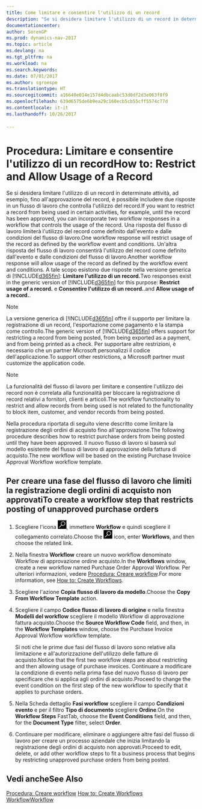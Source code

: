 ```yaml
---
title: Come limitare e consentire l'utilizzo di un record
description: "Se si desidera limitare l'utilizzo di un record in determinate attività, ad esempio, fino all'approvazione del record, è possibile includere due risposte in un flusso di lavoro che controlla l'utilizzo del record."
documentationcenter: 
author: SorenGP
ms.prod: dynamics-nav-2017
ms.topic: article
ms.devlang: na
ms.tgt_pltfrm: na
ms.workload: na
ms.search.keywords: 
ms.date: 07/01/2017
ms.author: sgroespe
ms.translationtype: HT
ms.sourcegitcommit: a16640e014e157d4dbcaabc53d0df2d3e063f8f9
ms.openlocfilehash: 639d6575de6b9ea29c160ecb5cb55cff5574c77d
ms.contentlocale: it-it
ms.lasthandoff: 10/26/2017

---
```

# <a name="how-to-restrict-and-allow-usage-of-a-record"></a><span data-ttu-id="7ed02-103">Procedura: Limitare e consentire l'utilizzo di un record</span><span class="sxs-lookup"><span data-stu-id="7ed02-103">How to: Restrict and Allow Usage of a Record</span></span>
<span data-ttu-id="7ed02-104">Se si desidera limitare l'utilizzo di un record in determinate attività, ad esempio, fino all'approvazione del record, è possibile includere due risposte in un flusso di lavoro che controlla l'utilizzo del record.</span><span class="sxs-lookup"><span data-stu-id="7ed02-104">If you want to restrict a record from being used in certain activities, for example, until the record has been approved, you can incorporate two workflow responses in a workflow that controls the usage of the record.</span></span> <span data-ttu-id="7ed02-105">Una risposta del flusso di lavoro limiterà l'utilizzo del record come definito dall'evento e dalle condizioni del flusso di lavoro.</span><span class="sxs-lookup"><span data-stu-id="7ed02-105">One workflow response will restrict usage of the record as defined by the workflow event and conditions.</span></span> <span data-ttu-id="7ed02-106">Un'altra risposta del flusso di lavoro consentirà l'utilizzo del record come definito dall'evento e dalle condizioni del flusso di lavoro.</span><span class="sxs-lookup"><span data-stu-id="7ed02-106">Another workflow response will allow usage of the record as defined by the workflow event and conditions.</span></span> <span data-ttu-id="7ed02-107">A tale scopo esistono due risposte nella versione generica di [!INCLUDE[d365fin](includes/d365fin_md.md)]: **Limitare l'utilizzo di un record.**</span><span class="sxs-lookup"><span data-stu-id="7ed02-107">Two responses exist in the generic version of [!INCLUDE[d365fin](includes/d365fin_md.md)] for this purpose: **Restrict usage of a record.**</span></span> <span data-ttu-id="7ed02-108">e **Consentire l'utilizzo di un record.**.</span><span class="sxs-lookup"><span data-stu-id="7ed02-108">and **Allow usage of a record.**.</span></span>

> [!NOTE]  
>  <span data-ttu-id="7ed02-109">La versione generica di [!INCLUDE[d365fin](includes/d365fin_md.md)] offre il supporto per limitare la registrazione di un record, l'esportazione come pagamento e la stampa come controllo.</span><span class="sxs-lookup"><span data-stu-id="7ed02-109">The generic version of [!INCLUDE[d365fin](includes/d365fin_md.md)] offers support for restricting a record from being posted, from being exported as a payment, and from being printed as a check.</span></span> <span data-ttu-id="7ed02-110">Per supportare altre restrizioni, è necessario che un partner Microsoft personalizzi il codice dell'applicazione.</span><span class="sxs-lookup"><span data-stu-id="7ed02-110">To support other restrictions, a Microsoft partner must customize the application code.</span></span>  

> [!NOTE]  
>  <span data-ttu-id="7ed02-111">La funzionalità del flusso di lavoro per limitare e consentire l'utilizzo dei record non è correlata alla funzionalità per bloccare la registrazione di record relativi a fornitori, clienti e articoli.</span><span class="sxs-lookup"><span data-stu-id="7ed02-111">The workflow functionality to restrict and allow records from being used is not related to the functionality to block item, customer, and vendor records from being posted.</span></span>

<span data-ttu-id="7ed02-112">Nella procedura riportata di seguito viene descritto come limitare la registrazione degli ordini di acquisto fino all'approvazione.</span><span class="sxs-lookup"><span data-stu-id="7ed02-112">The following procedure describes how to restrict purchase orders from being posted until they have been approved.</span></span> <span data-ttu-id="7ed02-113">Il nuovo flusso di lavoro si baserà sul modello esistente del flusso di lavoro di approvazione della fattura di acquisto.</span><span class="sxs-lookup"><span data-stu-id="7ed02-113">The new workflow will be based on the existing Purchase Invoice Approval Workflow workflow template.</span></span>  

## <a name="to-create-a-workflow-step-that-restricts-posting-of-unapproved-purchase-orders"></a><span data-ttu-id="7ed02-114">Per creare una fase del flusso di lavoro che limiti la registrazione degli ordini di acquisto non approvati</span><span class="sxs-lookup"><span data-stu-id="7ed02-114">To create a workflow step that restricts posting of unapproved purchase orders</span></span>  
1. <span data-ttu-id="7ed02-115">Scegliere l'icona ![Cerca pagina o report](media/ui-search/search_small.png "icona Cerca pagina o report"), immettere **Workflow** e quindi scegliere il collegamento correlato.</span><span class="sxs-lookup"><span data-stu-id="7ed02-115">Choose the ![Search for Page or Report](media/ui-search/search_small.png "Search for Page or Report icon") icon, enter **Workflows**, and then choose the related link.</span></span>  
2. <span data-ttu-id="7ed02-116">Nella finestra **Workflow** creare un nuovo workflow denominato Workflow di approvazione ordine acquisto.</span><span class="sxs-lookup"><span data-stu-id="7ed02-116">In the **Workflows** window, create a new workflow named Purchase Order Approval Workflow.</span></span> <span data-ttu-id="7ed02-117">Per ulteriori informazioni, vedere [Procedura: Creare workflow](across-how-to-create-workflows.md).</span><span class="sxs-lookup"><span data-stu-id="7ed02-117">For more information, see [How to: Create Workflows](across-how-to-create-workflows.md).</span></span>  
3. <span data-ttu-id="7ed02-118">Scegliere l'azione **Copia flusso di lavoro da modello**.</span><span class="sxs-lookup"><span data-stu-id="7ed02-118">Choose the **Copy From Workflow Template** action.</span></span>  
4. <span data-ttu-id="7ed02-119">Scegliere il campo **Codice flusso di lavoro di origine** e nella finestra **Modelli del workflow** scegliere il modello Workflow di approvazione fattura acquisto.</span><span class="sxs-lookup"><span data-stu-id="7ed02-119">Choose the **Source Workflow Code** field, and then, in the **Workflow Templates** window, choose the Purchase Invoice Approval Workflow workflow template.</span></span>  

     <span data-ttu-id="7ed02-120">Si noti che le prime due fasi del flusso di lavoro sono relative alla limitazione e all'autorizzazione dell'utilizzo delle fatture di acquisto.</span><span class="sxs-lookup"><span data-stu-id="7ed02-120">Notice that the first two workflow steps are about restricting and then allowing usage of purchase invoices.</span></span> <span data-ttu-id="7ed02-121">Continuare a modificare la condizione di evento nella prima fase del nuovo flusso di lavoro per specificare che si applica agli ordini di acquisto.</span><span class="sxs-lookup"><span data-stu-id="7ed02-121">Proceed to change the event condition on the first step of the new workflow to specify that it applies to purchase orders.</span></span>  
5. <span data-ttu-id="7ed02-122">Nella Scheda dettaglio **Fasi workflow** scegliere il campo **Condizioni evento** e per il filtro **Tipo di documento** scegliere **Ordine**.</span><span class="sxs-lookup"><span data-stu-id="7ed02-122">On the **Workflow Steps** FastTab, choose the **Event Conditions** field, and then, for the **Document Type** filter, select **Order**.</span></span>  
6. <span data-ttu-id="7ed02-123">Continuare per modificare, eliminare o aggiungere altre fasi del flusso di lavoro per creare un processo aziendale che inizia limitando la registrazione degli ordini di acquisto non approvati.</span><span class="sxs-lookup"><span data-stu-id="7ed02-123">Proceed to edit, delete, or add other workflow steps to fit a business process that begins by restricting unapproved purchase orders from being posted.</span></span>  

## <a name="see-also"></a><span data-ttu-id="7ed02-124">Vedi anche</span><span class="sxs-lookup"><span data-stu-id="7ed02-124">See Also</span></span>  
<span data-ttu-id="7ed02-125">[Procedura: Creare workflow](across-how-to-create-workflows.md) </span><span class="sxs-lookup"><span data-stu-id="7ed02-125">[How to: Create Workflows](across-how-to-create-workflows.md) </span></span>  
[<span data-ttu-id="7ed02-126">Workflow</span><span class="sxs-lookup"><span data-stu-id="7ed02-126">Workflow</span></span>](across-workflow.md)   

